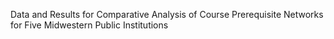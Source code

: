 Data and Results for Comparative Analysis of Course Prerequisite Networks for Five Midwestern Public Institutions

